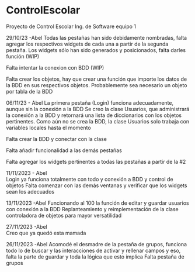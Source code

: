 # ControlEscolar
Proyecto de Control Escolar Ing. de Software equipo 1

29/10/23 -Abel
Todas las pestañas han sido debidamente nombradas, falta agregar los respectivos widgets de cada una a partir de la segunda pestaña.
Los widgets sólo han sido generados y posicionados, falta darles función (WIP)

Falta intentar la conexion con BDD (WIP)

Falta crear los objetos, hay que crear una función que importe los datos de la BDD en sus respectivos objetos.
Probablemente sea necesario un objeto por tabla de la BDD


06/11/23  - Abel
La primera pestaña (Login) funciona adecuadamente, aunque sin la conexión a la BDD
Se creo la clase Usuarios, que administrará la conexión a la BDD y retornará una lista de diccionarios con los objetos pertinentes.
Como aún no se crea la BDD, la clase Usuarios solo trabaja con variables locales hasta el momento

Falta crear la BDD y conectar con la clase

Falta añadir funcionalidad a las demás pestañas

Falta agregar los widgets pertinentes a todas las pestañas a partir de la #2

11/11/2023 -  Abel    
Login ya funciona totalmente con todo y conexión a BDD y control de objetos 
Falta comenzar con las demás ventanas y verificar que los widgets sean los adecuados

13/11/2023   -Abel
Funcionando al 100 la función de editar y guardar usuarios con conexión a la BDD
Replanteamiento y reimplementación de la clase controladora de objetos para mayor versatilidad

27/11/2023  -Abel        
Creo que ya quedó esta mamada

26/11/2023    -Abel
Acomodé el desmadre de la pestaña de grupos, funciona todo lo de buscar y las interacciones de 
activar y rellenar campos y eso, falta la parte de guardar y toda la lógica que esto implica
Falta pestaña de grupos
